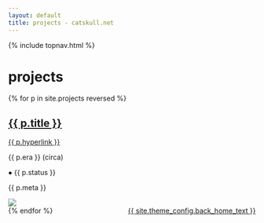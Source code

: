 ```yaml
---
layout: default
title: projects - catskull.net
---
```

{% include topnav.html %}

# projects

{% for p in site.projects reversed %}
<section class="projects-section" id="{{ p.title | slugify }}">
	<h2><a href="#{{ p.title | slugify }}">{{ p.title }}</a></h2>
	<a href="{{ p.hyperlink }}">{{ p.hyperlink }}</a>
	<p class="era-tag">{{ p.era }} (circa)</p>
	<p class="status-tag {{ p.status }}">
	<svg height="8px" width="8px" {% if p.status == 'active' %}class="blinking"{% endif %}>
	  <circle cx="4px" cy="4px" r="2.8px" fill="{% if p.status == 'active' or p.status == 'completed'%}green{% elsif p.status == 'defunct' %}red{% else %}orange{% endif %}" />
	  Sorry, your browser does not support inline SVG.
	</svg>
    {{ p.status }}
	</p>
	<p>{{ p.meta }}</p>
	<div class="img-frame">
		<img src="{{ p.image }}">
	</div>
</section>
{% endfor %}

<footer style="float: right;">
  <a href="/">{{ site.theme_config.back_home_text }}</a>
</footer>
